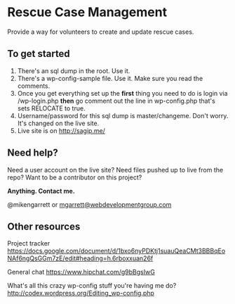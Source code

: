 Rescue Case Management
===

Provide a way for volunteers to create and update rescue cases.


## To get started
1. There's an sql dump in the root. Use it. 
1. There's a wp-config-sample file. Use it. Make sure you read the comments.
1. Once you get everything set up the __first__ thing you need to do is login via /wp-login.php __then__ go comment out the line in wp-config.php that's sets RELOCATE to true.
1. Username/password for this sql dump is master/changeme. Don't worry. It's changed on the live site.
1. Live site is on http://sagip.me/


## Need help?
Need a user account on the live site? 
Need files pushed up to live from the repo?
Want to be a contributor on this project?

__Anything. Contact me.__

@mikengarrett or mgarrett@webdevelopmentgroup.com


## Other resources
Project tracker
https://docs.google.com/document/d/1bxo6nyPDKtj1suauQeaCMt3BBBqEoNAf6ngQsGGm7zE/edit#heading=h.6rboxxuan26f

General chat
https://www.hipchat.com/g9bBgsIwG

What's all this crazy wp-config stuff you're having me do?
http://codex.wordpress.org/Editing_wp-config.php
